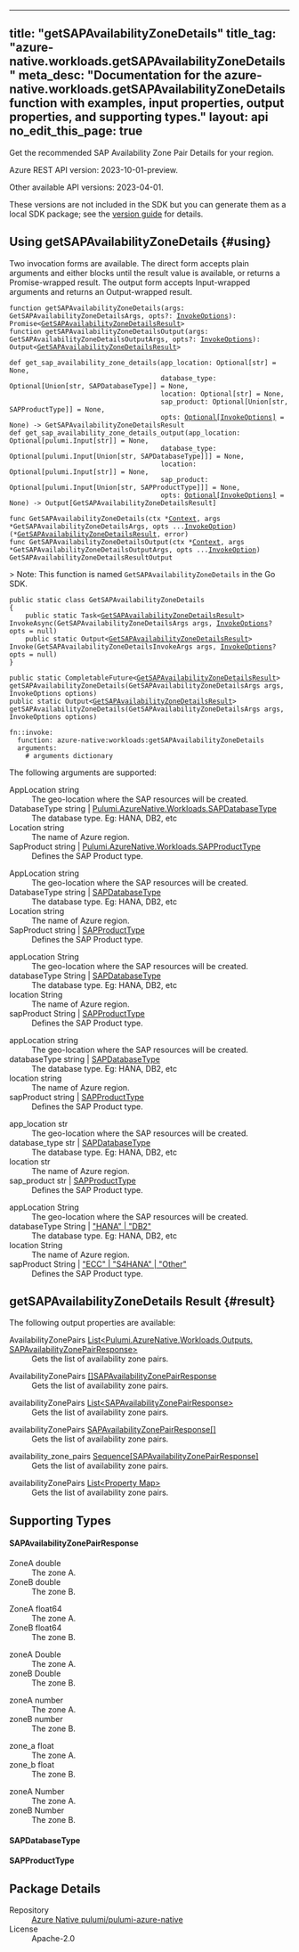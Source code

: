 
---
title: "getSAPAvailabilityZoneDetails"
title_tag: "azure-native.workloads.getSAPAvailabilityZoneDetails"
meta_desc: "Documentation for the azure-native.workloads.getSAPAvailabilityZoneDetails function with examples, input properties, output properties, and supporting types."
layout: api
no_edit_this_page: true
---



<!-- WARNING: this file was generated by Pulumi Docs Generator. -->
<!-- Do not edit by hand unless you're certain you know what you are doing! -->

Get the recommended SAP Availability Zone Pair Details for your region.

Azure REST API version: 2023-10-01-preview.

Other available API versions: 2023-04-01.

These versions are not included in the SDK but you can generate them as a local SDK package; see the [version guide](../../../version-guide/#accessing-any-api-version-via-local-packages) for details.




## Using getSAPAvailabilityZoneDetails {#using}

Two invocation forms are available. The direct form accepts plain
arguments and either blocks until the result value is available, or
returns a Promise-wrapped result. The output form accepts
Input-wrapped arguments and returns an Output-wrapped result.

<div>
<pulumi-chooser type="language" options="csharp,go,typescript,python,yaml,java"></pulumi-chooser>
</div>


<div>
<pulumi-choosable type="language" values="javascript,typescript">
<div class="highlight"
><pre class="chroma"><code class="language-typescript" data-lang="typescript"
><span class="k">function </span>getSAPAvailabilityZoneDetails<span class="p">(</span><span class="nx">args</span><span class="p">:</span> <span class="nx">GetSAPAvailabilityZoneDetailsArgs</span><span class="p">,</span> <span class="nx">opts</span><span class="p">?:</span> <span class="nx"><a href="/docs/reference/pkg/nodejs/pulumi/pulumi/#InvokeOptions">InvokeOptions</a></span><span class="p">): Promise&lt;<span class="nx"><a href="#result">GetSAPAvailabilityZoneDetailsResult</a></span>></span
><span class="k">
function </span>getSAPAvailabilityZoneDetailsOutput<span class="p">(</span><span class="nx">args</span><span class="p">:</span> <span class="nx">GetSAPAvailabilityZoneDetailsOutputArgs</span><span class="p">,</span> <span class="nx">opts</span><span class="p">?:</span> <span class="nx"><a href="/docs/reference/pkg/nodejs/pulumi/pulumi/#InvokeOptions">InvokeOptions</a></span><span class="p">): Output&lt;<span class="nx"><a href="#result">GetSAPAvailabilityZoneDetailsResult</a></span>></span
></code></pre></div>
</pulumi-choosable>
</div>


<div>
<pulumi-choosable type="language" values="python">
<div class="highlight"><pre class="chroma"><code class="language-python" data-lang="python"
><span class="k">def </span>get_sap_availability_zone_details<span class="p">(</span><span class="nx">app_location</span><span class="p">:</span> <span class="nx">Optional[str]</span> = None<span class="p">,</span>
                                      <span class="nx">database_type</span><span class="p">:</span> <span class="nx">Optional[Union[str, SAPDatabaseType]]</span> = None<span class="p">,</span>
                                      <span class="nx">location</span><span class="p">:</span> <span class="nx">Optional[str]</span> = None<span class="p">,</span>
                                      <span class="nx">sap_product</span><span class="p">:</span> <span class="nx">Optional[Union[str, SAPProductType]]</span> = None<span class="p">,</span>
                                      <span class="nx">opts</span><span class="p">:</span> <span class="nx"><a href="/docs/reference/pkg/python/pulumi/#pulumi.InvokeOptions">Optional[InvokeOptions]</a></span> = None<span class="p">) -&gt;</span> <span>GetSAPAvailabilityZoneDetailsResult</span
><span class="k">
def </span>get_sap_availability_zone_details_output<span class="p">(</span><span class="nx">app_location</span><span class="p">:</span> <span class="nx">Optional[pulumi.Input[str]]</span> = None<span class="p">,</span>
                                      <span class="nx">database_type</span><span class="p">:</span> <span class="nx">Optional[pulumi.Input[Union[str, SAPDatabaseType]]]</span> = None<span class="p">,</span>
                                      <span class="nx">location</span><span class="p">:</span> <span class="nx">Optional[pulumi.Input[str]]</span> = None<span class="p">,</span>
                                      <span class="nx">sap_product</span><span class="p">:</span> <span class="nx">Optional[pulumi.Input[Union[str, SAPProductType]]]</span> = None<span class="p">,</span>
                                      <span class="nx">opts</span><span class="p">:</span> <span class="nx"><a href="/docs/reference/pkg/python/pulumi/#pulumi.InvokeOptions">Optional[InvokeOptions]</a></span> = None<span class="p">) -&gt;</span> <span>Output[GetSAPAvailabilityZoneDetailsResult]</span
></code></pre></div>
</pulumi-choosable>
</div>


<div>
<pulumi-choosable type="language" values="go">
<div class="highlight"><pre class="chroma"><code class="language-go" data-lang="go"
><span class="k">func </span>GetSAPAvailabilityZoneDetails<span class="p">(</span><span class="nx">ctx</span><span class="p"> *</span><span class="nx"><a href="https://pkg.go.dev/github.com/pulumi/pulumi/sdk/v3/go/pulumi?tab=doc#Context">Context</a></span><span class="p">,</span> <span class="nx">args</span><span class="p"> *</span><span class="nx">GetSAPAvailabilityZoneDetailsArgs</span><span class="p">,</span> <span class="nx">opts</span><span class="p"> ...</span><span class="nx"><a href="https://pkg.go.dev/github.com/pulumi/pulumi/sdk/v3/go/pulumi?tab=doc#InvokeOption">InvokeOption</a></span><span class="p">) (*<span class="nx"><a href="#result">GetSAPAvailabilityZoneDetailsResult</a></span>, error)</span
><span class="k">
func </span>GetSAPAvailabilityZoneDetailsOutput<span class="p">(</span><span class="nx">ctx</span><span class="p"> *</span><span class="nx"><a href="https://pkg.go.dev/github.com/pulumi/pulumi/sdk/v3/go/pulumi?tab=doc#Context">Context</a></span><span class="p">,</span> <span class="nx">args</span><span class="p"> *</span><span class="nx">GetSAPAvailabilityZoneDetailsOutputArgs</span><span class="p">,</span> <span class="nx">opts</span><span class="p"> ...</span><span class="nx"><a href="https://pkg.go.dev/github.com/pulumi/pulumi/sdk/v3/go/pulumi?tab=doc#InvokeOption">InvokeOption</a></span><span class="p">) GetSAPAvailabilityZoneDetailsResultOutput</span
></code></pre></div>

&gt; Note: This function is named `GetSAPAvailabilityZoneDetails` in the Go SDK.

</pulumi-choosable>
</div>


<div>
<pulumi-choosable type="language" values="csharp">
<div class="highlight"><pre class="chroma"><code class="language-csharp" data-lang="csharp"><span class="k">public static class </span><span class="nx">GetSAPAvailabilityZoneDetails </span><span class="p">
{</span><span class="k">
    public static </span>Task&lt;<span class="nx"><a href="#result">GetSAPAvailabilityZoneDetailsResult</a></span>> <span class="p">InvokeAsync(</span><span class="nx">GetSAPAvailabilityZoneDetailsArgs</span><span class="p"> </span><span class="nx">args<span class="p">,</span> <span class="nx"><a href="/docs/reference/pkg/dotnet/Pulumi/Pulumi.InvokeOptions.html">InvokeOptions</a></span><span class="p">? </span><span class="nx">opts = null<span class="p">)</span><span class="k">
    public static </span>Output&lt;<span class="nx"><a href="#result">GetSAPAvailabilityZoneDetailsResult</a></span>> <span class="p">Invoke(</span><span class="nx">GetSAPAvailabilityZoneDetailsInvokeArgs</span><span class="p"> </span><span class="nx">args<span class="p">,</span> <span class="nx"><a href="/docs/reference/pkg/dotnet/Pulumi/Pulumi.InvokeOptions.html">InvokeOptions</a></span><span class="p">? </span><span class="nx">opts = null<span class="p">)</span><span class="p">
}</span></code></pre></div>
</pulumi-choosable>
</div>


<div>
<pulumi-choosable type="language" values="java">
<div class="highlight"><pre class="chroma"><code class="language-java" data-lang="java"><span class="k">public static CompletableFuture&lt;<span class="nx"><a href="#result">GetSAPAvailabilityZoneDetailsResult</a></span>> </span>getSAPAvailabilityZoneDetails<span class="p">(</span><span class="nx">GetSAPAvailabilityZoneDetailsArgs</span><span class="p"> </span><span class="nx">args<span class="p">,</span> <span class="nx">InvokeOptions</span><span class="p"> </span><span class="nx">options<span class="p">)</span>
<span class="k">public static Output&lt;<span class="nx"><a href="#result">GetSAPAvailabilityZoneDetailsResult</a></span>> </span>getSAPAvailabilityZoneDetails<span class="p">(</span><span class="nx">GetSAPAvailabilityZoneDetailsArgs</span><span class="p"> </span><span class="nx">args<span class="p">,</span> <span class="nx">InvokeOptions</span><span class="p"> </span><span class="nx">options<span class="p">)</span>
</code></pre></div>
</pulumi-choosable>
</div>


<div>
<pulumi-choosable type="language" values="yaml">
<div class="highlight"><pre class="chroma"><code class="language-yaml" data-lang="yaml"><span class="k">fn::invoke:</span>
<span class="k">&nbsp;&nbsp;function:</span> azure-native:workloads:getSAPAvailabilityZoneDetails
<span class="k">&nbsp;&nbsp;arguments:</span>
<span class="c">&nbsp;&nbsp;&nbsp;&nbsp;# arguments dictionary</span></code></pre></div>
</pulumi-choosable>
</div>



The following arguments are supported:


<div>
<pulumi-choosable type="language" values="csharp">
<dl class="resources-properties"><dt class="property-required"
            title="Required">
        <span id="applocation_csharp">
<a data-swiftype-name="resource-property" data-swiftype-type="text" href="#applocation_csharp" style="color: inherit; text-decoration: inherit;">App<wbr>Location</a>
</span>
        <span class="property-indicator"></span>
        <span class="property-type">string</span>
    </dt>
    <dd>The geo-location where the SAP resources will be created.</dd><dt class="property-required property-replacement"
            title="Required">
        <span id="databasetype_csharp">
<a data-swiftype-name="resource-property" data-swiftype-type="text" href="#databasetype_csharp" style="color: inherit; text-decoration: inherit;">Database<wbr>Type</a>
</span>
        <span class="property-indicator"></span>
        <span class="property-type">string | <a href="#sapdatabasetype">Pulumi.<wbr>Azure<wbr>Native.<wbr>Workloads.<wbr>SAPDatabase<wbr>Type</a></span>
    </dt>
    <dd>The database type. Eg: HANA, DB2, etc</dd><dt class="property-required property-replacement"
            title="Required">
        <span id="location_csharp">
<a data-swiftype-name="resource-property" data-swiftype-type="text" href="#location_csharp" style="color: inherit; text-decoration: inherit;">Location</a>
</span>
        <span class="property-indicator"></span>
        <span class="property-type">string</span>
    </dt>
    <dd>The name of Azure region.</dd><dt class="property-required property-replacement"
            title="Required">
        <span id="sapproduct_csharp">
<a data-swiftype-name="resource-property" data-swiftype-type="text" href="#sapproduct_csharp" style="color: inherit; text-decoration: inherit;">Sap<wbr>Product</a>
</span>
        <span class="property-indicator"></span>
        <span class="property-type">string | <a href="#sapproducttype">Pulumi.<wbr>Azure<wbr>Native.<wbr>Workloads.<wbr>SAPProduct<wbr>Type</a></span>
    </dt>
    <dd>Defines the SAP Product type.</dd></dl>
</pulumi-choosable>
</div>

<div>
<pulumi-choosable type="language" values="go">
<dl class="resources-properties"><dt class="property-required"
            title="Required">
        <span id="applocation_go">
<a data-swiftype-name="resource-property" data-swiftype-type="text" href="#applocation_go" style="color: inherit; text-decoration: inherit;">App<wbr>Location</a>
</span>
        <span class="property-indicator"></span>
        <span class="property-type">string</span>
    </dt>
    <dd>The geo-location where the SAP resources will be created.</dd><dt class="property-required property-replacement"
            title="Required">
        <span id="databasetype_go">
<a data-swiftype-name="resource-property" data-swiftype-type="text" href="#databasetype_go" style="color: inherit; text-decoration: inherit;">Database<wbr>Type</a>
</span>
        <span class="property-indicator"></span>
        <span class="property-type">string | <a href="#sapdatabasetype">SAPDatabase<wbr>Type</a></span>
    </dt>
    <dd>The database type. Eg: HANA, DB2, etc</dd><dt class="property-required property-replacement"
            title="Required">
        <span id="location_go">
<a data-swiftype-name="resource-property" data-swiftype-type="text" href="#location_go" style="color: inherit; text-decoration: inherit;">Location</a>
</span>
        <span class="property-indicator"></span>
        <span class="property-type">string</span>
    </dt>
    <dd>The name of Azure region.</dd><dt class="property-required property-replacement"
            title="Required">
        <span id="sapproduct_go">
<a data-swiftype-name="resource-property" data-swiftype-type="text" href="#sapproduct_go" style="color: inherit; text-decoration: inherit;">Sap<wbr>Product</a>
</span>
        <span class="property-indicator"></span>
        <span class="property-type">string | <a href="#sapproducttype">SAPProduct<wbr>Type</a></span>
    </dt>
    <dd>Defines the SAP Product type.</dd></dl>
</pulumi-choosable>
</div>

<div>
<pulumi-choosable type="language" values="java">
<dl class="resources-properties"><dt class="property-required"
            title="Required">
        <span id="applocation_java">
<a data-swiftype-name="resource-property" data-swiftype-type="text" href="#applocation_java" style="color: inherit; text-decoration: inherit;">app<wbr>Location</a>
</span>
        <span class="property-indicator"></span>
        <span class="property-type">String</span>
    </dt>
    <dd>The geo-location where the SAP resources will be created.</dd><dt class="property-required property-replacement"
            title="Required">
        <span id="databasetype_java">
<a data-swiftype-name="resource-property" data-swiftype-type="text" href="#databasetype_java" style="color: inherit; text-decoration: inherit;">database<wbr>Type</a>
</span>
        <span class="property-indicator"></span>
        <span class="property-type">String | <a href="#sapdatabasetype">SAPDatabase<wbr>Type</a></span>
    </dt>
    <dd>The database type. Eg: HANA, DB2, etc</dd><dt class="property-required property-replacement"
            title="Required">
        <span id="location_java">
<a data-swiftype-name="resource-property" data-swiftype-type="text" href="#location_java" style="color: inherit; text-decoration: inherit;">location</a>
</span>
        <span class="property-indicator"></span>
        <span class="property-type">String</span>
    </dt>
    <dd>The name of Azure region.</dd><dt class="property-required property-replacement"
            title="Required">
        <span id="sapproduct_java">
<a data-swiftype-name="resource-property" data-swiftype-type="text" href="#sapproduct_java" style="color: inherit; text-decoration: inherit;">sap<wbr>Product</a>
</span>
        <span class="property-indicator"></span>
        <span class="property-type">String | <a href="#sapproducttype">SAPProduct<wbr>Type</a></span>
    </dt>
    <dd>Defines the SAP Product type.</dd></dl>
</pulumi-choosable>
</div>

<div>
<pulumi-choosable type="language" values="javascript,typescript">
<dl class="resources-properties"><dt class="property-required"
            title="Required">
        <span id="applocation_nodejs">
<a data-swiftype-name="resource-property" data-swiftype-type="text" href="#applocation_nodejs" style="color: inherit; text-decoration: inherit;">app<wbr>Location</a>
</span>
        <span class="property-indicator"></span>
        <span class="property-type">string</span>
    </dt>
    <dd>The geo-location where the SAP resources will be created.</dd><dt class="property-required property-replacement"
            title="Required">
        <span id="databasetype_nodejs">
<a data-swiftype-name="resource-property" data-swiftype-type="text" href="#databasetype_nodejs" style="color: inherit; text-decoration: inherit;">database<wbr>Type</a>
</span>
        <span class="property-indicator"></span>
        <span class="property-type">string | <a href="#sapdatabasetype">SAPDatabase<wbr>Type</a></span>
    </dt>
    <dd>The database type. Eg: HANA, DB2, etc</dd><dt class="property-required property-replacement"
            title="Required">
        <span id="location_nodejs">
<a data-swiftype-name="resource-property" data-swiftype-type="text" href="#location_nodejs" style="color: inherit; text-decoration: inherit;">location</a>
</span>
        <span class="property-indicator"></span>
        <span class="property-type">string</span>
    </dt>
    <dd>The name of Azure region.</dd><dt class="property-required property-replacement"
            title="Required">
        <span id="sapproduct_nodejs">
<a data-swiftype-name="resource-property" data-swiftype-type="text" href="#sapproduct_nodejs" style="color: inherit; text-decoration: inherit;">sap<wbr>Product</a>
</span>
        <span class="property-indicator"></span>
        <span class="property-type">string | <a href="#sapproducttype">SAPProduct<wbr>Type</a></span>
    </dt>
    <dd>Defines the SAP Product type.</dd></dl>
</pulumi-choosable>
</div>

<div>
<pulumi-choosable type="language" values="python">
<dl class="resources-properties"><dt class="property-required"
            title="Required">
        <span id="app_location_python">
<a data-swiftype-name="resource-property" data-swiftype-type="text" href="#app_location_python" style="color: inherit; text-decoration: inherit;">app_<wbr>location</a>
</span>
        <span class="property-indicator"></span>
        <span class="property-type">str</span>
    </dt>
    <dd>The geo-location where the SAP resources will be created.</dd><dt class="property-required property-replacement"
            title="Required">
        <span id="database_type_python">
<a data-swiftype-name="resource-property" data-swiftype-type="text" href="#database_type_python" style="color: inherit; text-decoration: inherit;">database_<wbr>type</a>
</span>
        <span class="property-indicator"></span>
        <span class="property-type">str | <a href="#sapdatabasetype">SAPDatabase<wbr>Type</a></span>
    </dt>
    <dd>The database type. Eg: HANA, DB2, etc</dd><dt class="property-required property-replacement"
            title="Required">
        <span id="location_python">
<a data-swiftype-name="resource-property" data-swiftype-type="text" href="#location_python" style="color: inherit; text-decoration: inherit;">location</a>
</span>
        <span class="property-indicator"></span>
        <span class="property-type">str</span>
    </dt>
    <dd>The name of Azure region.</dd><dt class="property-required property-replacement"
            title="Required">
        <span id="sap_product_python">
<a data-swiftype-name="resource-property" data-swiftype-type="text" href="#sap_product_python" style="color: inherit; text-decoration: inherit;">sap_<wbr>product</a>
</span>
        <span class="property-indicator"></span>
        <span class="property-type">str | <a href="#sapproducttype">SAPProduct<wbr>Type</a></span>
    </dt>
    <dd>Defines the SAP Product type.</dd></dl>
</pulumi-choosable>
</div>

<div>
<pulumi-choosable type="language" values="yaml">
<dl class="resources-properties"><dt class="property-required"
            title="Required">
        <span id="applocation_yaml">
<a data-swiftype-name="resource-property" data-swiftype-type="text" href="#applocation_yaml" style="color: inherit; text-decoration: inherit;">app<wbr>Location</a>
</span>
        <span class="property-indicator"></span>
        <span class="property-type">String</span>
    </dt>
    <dd>The geo-location where the SAP resources will be created.</dd><dt class="property-required property-replacement"
            title="Required">
        <span id="databasetype_yaml">
<a data-swiftype-name="resource-property" data-swiftype-type="text" href="#databasetype_yaml" style="color: inherit; text-decoration: inherit;">database<wbr>Type</a>
</span>
        <span class="property-indicator"></span>
        <span class="property-type">String | <a href="#sapdatabasetype">&#34;HANA&#34; | &#34;DB2&#34;</a></span>
    </dt>
    <dd>The database type. Eg: HANA, DB2, etc</dd><dt class="property-required property-replacement"
            title="Required">
        <span id="location_yaml">
<a data-swiftype-name="resource-property" data-swiftype-type="text" href="#location_yaml" style="color: inherit; text-decoration: inherit;">location</a>
</span>
        <span class="property-indicator"></span>
        <span class="property-type">String</span>
    </dt>
    <dd>The name of Azure region.</dd><dt class="property-required property-replacement"
            title="Required">
        <span id="sapproduct_yaml">
<a data-swiftype-name="resource-property" data-swiftype-type="text" href="#sapproduct_yaml" style="color: inherit; text-decoration: inherit;">sap<wbr>Product</a>
</span>
        <span class="property-indicator"></span>
        <span class="property-type">String | <a href="#sapproducttype">&#34;ECC&#34; | &#34;S4HANA&#34; | &#34;Other&#34;</a></span>
    </dt>
    <dd>Defines the SAP Product type.</dd></dl>
</pulumi-choosable>
</div>




## getSAPAvailabilityZoneDetails Result {#result}

The following output properties are available:



<div>
<pulumi-choosable type="language" values="csharp">
<dl class="resources-properties"><dt class="property-"
            title="">
        <span id="availabilityzonepairs_csharp">
<a data-swiftype-name="resource-property" data-swiftype-type="text" href="#availabilityzonepairs_csharp" style="color: inherit; text-decoration: inherit;">Availability<wbr>Zone<wbr>Pairs</a>
</span>
        <span class="property-indicator"></span>
        <span class="property-type"><a href="#sapavailabilityzonepairresponse">List&lt;Pulumi.<wbr>Azure<wbr>Native.<wbr>Workloads.<wbr>Outputs.<wbr>SAPAvailability<wbr>Zone<wbr>Pair<wbr>Response&gt;</a></span>
    </dt>
    <dd>Gets the list of availability zone pairs.</dd></dl>
</pulumi-choosable>
</div>

<div>
<pulumi-choosable type="language" values="go">
<dl class="resources-properties"><dt class="property-"
            title="">
        <span id="availabilityzonepairs_go">
<a data-swiftype-name="resource-property" data-swiftype-type="text" href="#availabilityzonepairs_go" style="color: inherit; text-decoration: inherit;">Availability<wbr>Zone<wbr>Pairs</a>
</span>
        <span class="property-indicator"></span>
        <span class="property-type"><a href="#sapavailabilityzonepairresponse">[]SAPAvailability<wbr>Zone<wbr>Pair<wbr>Response</a></span>
    </dt>
    <dd>Gets the list of availability zone pairs.</dd></dl>
</pulumi-choosable>
</div>

<div>
<pulumi-choosable type="language" values="java">
<dl class="resources-properties"><dt class="property-"
            title="">
        <span id="availabilityzonepairs_java">
<a data-swiftype-name="resource-property" data-swiftype-type="text" href="#availabilityzonepairs_java" style="color: inherit; text-decoration: inherit;">availability<wbr>Zone<wbr>Pairs</a>
</span>
        <span class="property-indicator"></span>
        <span class="property-type"><a href="#sapavailabilityzonepairresponse">List&lt;SAPAvailability<wbr>Zone<wbr>Pair<wbr>Response&gt;</a></span>
    </dt>
    <dd>Gets the list of availability zone pairs.</dd></dl>
</pulumi-choosable>
</div>

<div>
<pulumi-choosable type="language" values="javascript,typescript">
<dl class="resources-properties"><dt class="property-"
            title="">
        <span id="availabilityzonepairs_nodejs">
<a data-swiftype-name="resource-property" data-swiftype-type="text" href="#availabilityzonepairs_nodejs" style="color: inherit; text-decoration: inherit;">availability<wbr>Zone<wbr>Pairs</a>
</span>
        <span class="property-indicator"></span>
        <span class="property-type"><a href="#sapavailabilityzonepairresponse">SAPAvailability<wbr>Zone<wbr>Pair<wbr>Response[]</a></span>
    </dt>
    <dd>Gets the list of availability zone pairs.</dd></dl>
</pulumi-choosable>
</div>

<div>
<pulumi-choosable type="language" values="python">
<dl class="resources-properties"><dt class="property-"
            title="">
        <span id="availability_zone_pairs_python">
<a data-swiftype-name="resource-property" data-swiftype-type="text" href="#availability_zone_pairs_python" style="color: inherit; text-decoration: inherit;">availability_<wbr>zone_<wbr>pairs</a>
</span>
        <span class="property-indicator"></span>
        <span class="property-type"><a href="#sapavailabilityzonepairresponse">Sequence[SAPAvailability<wbr>Zone<wbr>Pair<wbr>Response]</a></span>
    </dt>
    <dd>Gets the list of availability zone pairs.</dd></dl>
</pulumi-choosable>
</div>

<div>
<pulumi-choosable type="language" values="yaml">
<dl class="resources-properties"><dt class="property-"
            title="">
        <span id="availabilityzonepairs_yaml">
<a data-swiftype-name="resource-property" data-swiftype-type="text" href="#availabilityzonepairs_yaml" style="color: inherit; text-decoration: inherit;">availability<wbr>Zone<wbr>Pairs</a>
</span>
        <span class="property-indicator"></span>
        <span class="property-type"><a href="#sapavailabilityzonepairresponse">List&lt;Property Map&gt;</a></span>
    </dt>
    <dd>Gets the list of availability zone pairs.</dd></dl>
</pulumi-choosable>
</div>




## Supporting Types


<h4 id="sapavailabilityzonepairresponse">SAPAvailability<wbr>Zone<wbr>Pair<wbr>Response</h4>



<div>
<pulumi-choosable type="language" values="csharp">
<dl class="resources-properties"><dt class="property-optional"
            title="Optional">
        <span id="zonea_csharp">
<a data-swiftype-name="resource-property" data-swiftype-type="text" href="#zonea_csharp" style="color: inherit; text-decoration: inherit;">Zone<wbr>A</a>
</span>
        <span class="property-indicator"></span>
        <span class="property-type">double</span>
    </dt>
    <dd>The zone A.</dd><dt class="property-optional"
            title="Optional">
        <span id="zoneb_csharp">
<a data-swiftype-name="resource-property" data-swiftype-type="text" href="#zoneb_csharp" style="color: inherit; text-decoration: inherit;">Zone<wbr>B</a>
</span>
        <span class="property-indicator"></span>
        <span class="property-type">double</span>
    </dt>
    <dd>The zone B.</dd></dl>
</pulumi-choosable>
</div>

<div>
<pulumi-choosable type="language" values="go">
<dl class="resources-properties"><dt class="property-optional"
            title="Optional">
        <span id="zonea_go">
<a data-swiftype-name="resource-property" data-swiftype-type="text" href="#zonea_go" style="color: inherit; text-decoration: inherit;">Zone<wbr>A</a>
</span>
        <span class="property-indicator"></span>
        <span class="property-type">float64</span>
    </dt>
    <dd>The zone A.</dd><dt class="property-optional"
            title="Optional">
        <span id="zoneb_go">
<a data-swiftype-name="resource-property" data-swiftype-type="text" href="#zoneb_go" style="color: inherit; text-decoration: inherit;">Zone<wbr>B</a>
</span>
        <span class="property-indicator"></span>
        <span class="property-type">float64</span>
    </dt>
    <dd>The zone B.</dd></dl>
</pulumi-choosable>
</div>

<div>
<pulumi-choosable type="language" values="java">
<dl class="resources-properties"><dt class="property-optional"
            title="Optional">
        <span id="zonea_java">
<a data-swiftype-name="resource-property" data-swiftype-type="text" href="#zonea_java" style="color: inherit; text-decoration: inherit;">zone<wbr>A</a>
</span>
        <span class="property-indicator"></span>
        <span class="property-type">Double</span>
    </dt>
    <dd>The zone A.</dd><dt class="property-optional"
            title="Optional">
        <span id="zoneb_java">
<a data-swiftype-name="resource-property" data-swiftype-type="text" href="#zoneb_java" style="color: inherit; text-decoration: inherit;">zone<wbr>B</a>
</span>
        <span class="property-indicator"></span>
        <span class="property-type">Double</span>
    </dt>
    <dd>The zone B.</dd></dl>
</pulumi-choosable>
</div>

<div>
<pulumi-choosable type="language" values="javascript,typescript">
<dl class="resources-properties"><dt class="property-optional"
            title="Optional">
        <span id="zonea_nodejs">
<a data-swiftype-name="resource-property" data-swiftype-type="text" href="#zonea_nodejs" style="color: inherit; text-decoration: inherit;">zone<wbr>A</a>
</span>
        <span class="property-indicator"></span>
        <span class="property-type">number</span>
    </dt>
    <dd>The zone A.</dd><dt class="property-optional"
            title="Optional">
        <span id="zoneb_nodejs">
<a data-swiftype-name="resource-property" data-swiftype-type="text" href="#zoneb_nodejs" style="color: inherit; text-decoration: inherit;">zone<wbr>B</a>
</span>
        <span class="property-indicator"></span>
        <span class="property-type">number</span>
    </dt>
    <dd>The zone B.</dd></dl>
</pulumi-choosable>
</div>

<div>
<pulumi-choosable type="language" values="python">
<dl class="resources-properties"><dt class="property-optional"
            title="Optional">
        <span id="zone_a_python">
<a data-swiftype-name="resource-property" data-swiftype-type="text" href="#zone_a_python" style="color: inherit; text-decoration: inherit;">zone_<wbr>a</a>
</span>
        <span class="property-indicator"></span>
        <span class="property-type">float</span>
    </dt>
    <dd>The zone A.</dd><dt class="property-optional"
            title="Optional">
        <span id="zone_b_python">
<a data-swiftype-name="resource-property" data-swiftype-type="text" href="#zone_b_python" style="color: inherit; text-decoration: inherit;">zone_<wbr>b</a>
</span>
        <span class="property-indicator"></span>
        <span class="property-type">float</span>
    </dt>
    <dd>The zone B.</dd></dl>
</pulumi-choosable>
</div>

<div>
<pulumi-choosable type="language" values="yaml">
<dl class="resources-properties"><dt class="property-optional"
            title="Optional">
        <span id="zonea_yaml">
<a data-swiftype-name="resource-property" data-swiftype-type="text" href="#zonea_yaml" style="color: inherit; text-decoration: inherit;">zone<wbr>A</a>
</span>
        <span class="property-indicator"></span>
        <span class="property-type">Number</span>
    </dt>
    <dd>The zone A.</dd><dt class="property-optional"
            title="Optional">
        <span id="zoneb_yaml">
<a data-swiftype-name="resource-property" data-swiftype-type="text" href="#zoneb_yaml" style="color: inherit; text-decoration: inherit;">zone<wbr>B</a>
</span>
        <span class="property-indicator"></span>
        <span class="property-type">Number</span>
    </dt>
    <dd>The zone B.</dd></dl>
</pulumi-choosable>
</div>

<h4 id="sapdatabasetype">SAPDatabase<wbr>Type</h4>



<h4 id="sapproducttype">SAPProduct<wbr>Type</h4>







<h2 id="package-details">Package Details</h2>
<dl class="package-details">
	<dt>Repository</dt>
	<dd><a href="https://github.com/pulumi/pulumi-azure-native">Azure Native pulumi/pulumi-azure-native</a></dd>
	<dt>License</dt>
	<dd>Apache-2.0</dd>
</dl>

